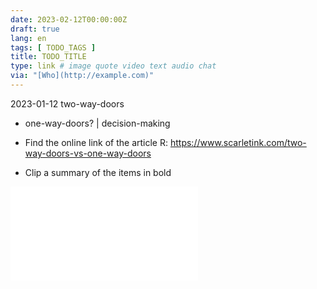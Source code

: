 ```yaml
---
date: 2023-02-12T00:00:00Z
draft: true
lang: en
tags: [ TODO_TAGS ]
title: TODO_TITLE
type: link # image quote video text audio chat
via: "[Who](http://example.com)"
---
```



2023-01-12 two-way-doors
+ one-way-doors?
| decision-making


* Find the online link of the article R: https://www.scarletink.com/two-way-doors-vs-one-way-doors

* Clip a summary of the items in bold



![2023-01-12-two-way-doors-0-File-from-iOS-(1).pdf](2023-01-12-two-way-doors-0-File-from-iOS-(1).pdf)
